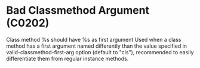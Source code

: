 # Bad Classmethod Argument (C0202)

Class method %s should have %s as first argument Used when a class
method has a first argument named differently than the value specified
in valid-classmethod-first-arg option (default to "cls"), recommended to
easily differentiate them from regular instance methods.

